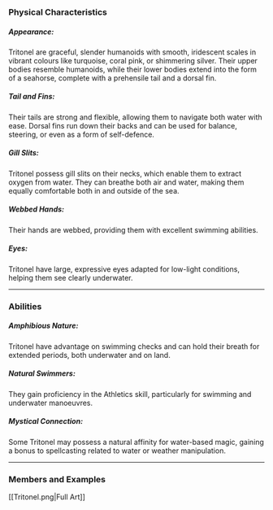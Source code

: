 ### Physical Characteristics

##### Appearance: 
Tritonel are graceful, slender humanoids with smooth, iridescent scales in vibrant colours like turquoise, coral pink, or shimmering silver. Their upper bodies resemble humanoids, while their lower bodies extend into the form of a seahorse, complete with a prehensile tail and a dorsal fin.
##### Tail and Fins: 
Their tails are strong and flexible, allowing them to navigate both water with ease. Dorsal fins run down their backs and can be used for balance, steering, or even as a form of self-defence.
##### Gill Slits: 
Tritonel possess gill slits on their necks, which enable them to extract oxygen from water. They can breathe both air and water, making them equally comfortable both in and outside of the sea.
##### Webbed Hands:
Their hands are webbed, providing them with excellent swimming abilities.
##### Eyes: 
Tritonel have large, expressive eyes adapted for low-light conditions, helping them see clearly underwater.


---
### Abilities

##### Amphibious Nature: 
Tritonel have advantage on swimming checks and can hold their breath for extended periods, both underwater and on land.
##### Natural Swimmers: 
They gain proficiency in the Athletics skill, particularly for swimming and underwater manoeuvres.
##### Mystical Connection: 
Some Tritonel may possess a natural affinity for water-based magic, gaining a bonus to spellcasting related to water or weather manipulation.

---

### Members and Examples
[[Tritonel.png|Full Art]]